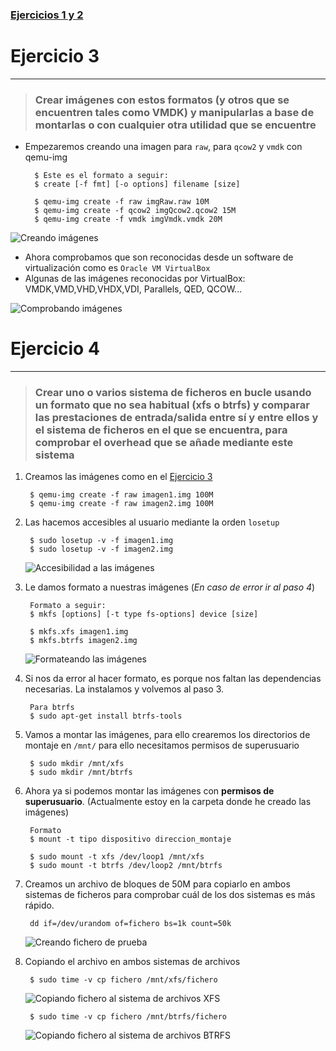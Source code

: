 ### [Ejercicios 1 y 2](https://github.com/oskyar/InfraestructuraVirtual/blob/master/Tema4/Ejercicios1y2.md)

# Ejercicio 3
------------


> ###  Crear imágenes con estos formatos (y otros que se encuentren tales como VMDK) y manipularlas a base de montarlas o con cualquier otra utilidad que se encuentre

* Empezaremos creando una imagen para `raw`, para `qcow2` y `vmdk` con qemu-img

		$ Este es el formato a seguir:
		$ create [-f fmt] [-o options] filename [size]

		$ qemu-img create -f raw imgRaw.raw 10M
		$ qemu-img create -f qcow2 imgQcow2.qcow2 15M
		$ qemu-img create -f vmdk imgVmdk.vmdk 20M

![Creando imágenes](https://raw.github.com/oskyar/InfraestructuraVirtual/master/Tema4/img/Ejercicio3-CreandoImg.png)

* Ahora comprobamos que son reconocidas desde un software de virtualización como es `Oracle VM VirtualBox`
* Algunas de las imágenes reconocidas por VirtualBox:
		VMDK,VMD,VHD,VHDX,VDI, Parallels, QED, QCOW...


![Comprobando imágenes](https://raw.github.com/oskyar/InfraestructuraVirtual/master/Tema4/img/Ejercicio3-ComprobandoImg.png)
		


# Ejercicio 4
-------------

> ### Crear uno o varios sistema de ficheros en bucle usando un formato que no sea habitual (xfs o btrfs) y comparar las prestaciones de entrada/salida entre sí y entre ellos y el sistema de ficheros en el que se encuentra, para comprobar el overhead que se añade mediante este sistema

1. Creamos las imágenes como en el [Ejercicio 3](https://github.com/oskyar/InfraestructuraVirtual/blob/master/Tema4/Ejercicios3y4.md#ejercicio-3)

		$ qemu-img create -f raw imagen1.img 100M
		$ qemu-img create -f raw imagen2.img 100M

2. Las hacemos accesibles al usuario mediante la orden `losetup`

		$ sudo losetup -v -f imagen1.img
		$ sudo losetup -v -f imagen2.img

	![Accesibilidad a las imágenes](https://raw.github.com/oskyar/InfraestructuraVirtual/master/Tema4/img/Ejercicio4-AccesibilidadImagenes.png)

3. Le damos formato a nuestras imágenes (*En caso de error ir al paso 4*)

		Formato a seguir:
		$ mkfs [options] [-t type fs-options] device [size]

		$ mkfs.xfs imagen1.img
		$ mkfs.btrfs imagen2.img

	![Formateando las imágenes](https://raw.github.com/oskyar/InfraestructuraVirtual/master/Tema4/img/Ejercicio4-Ejercicio4-FormateandoImagenes.png)

4. Si nos da error al hacer formato, es porque nos faltan las dependencias necesarias. La instalamos y volvemos al paso 3.

		Para btrfs
		$ sudo apt-get install btrfs-tools

5. Vamos a montar las imágenes, para ello crearemos los directorios de montaje en `/mnt/` para ello necesitamos permisos de superusuario

		$ sudo mkdir /mnt/xfs
		$ sudo mkdir /mnt/btrfs

6. Ahora ya si podemos montar las imágenes con **permisos de superusuario**. (Actualmente estoy en la carpeta donde he creado las imágenes)
		
		Formato
		$ mount -t tipo dispositivo direccion_montaje

		$ sudo mount -t xfs /dev/loop1 /mnt/xfs
		$ sudo mount -t btrfs /dev/loop2 /mnt/btrfs

7. Creamos un archivo de bloques de 50M para copiarlo en ambos sistemas de ficheros para comprobar cuál de los dos sistemas es más rápido.

		dd if=/dev/urandom of=fichero bs=1k count=50k

	![Creando fichero de prueba](https://raw.github.com/oskyar/InfraestructuraVirtual/master/Tema4/img/Ejercicio4-CreandoFichero.png)

8. Copiando el archivo en ambos sistemas de archivos

		$ sudo time -v cp fichero /mnt/xfs/fichero

	![Copiando fichero al sistema de archivos XFS](https://raw.github.com/oskyar/InfraestructuraVirtual/master/Tema4/img/Ejercicio4-CopiandoAXfs.png)

		$ sudo time -v cp fichero /mnt/btrfs/fichero

	![Copiando fichero al sistema de archivos BTRFS](https://raw.github.com/oskyar/InfraestructuraVirtual/master/Tema4/img/Ejercicio4-CopiandoABtrfs.png)



